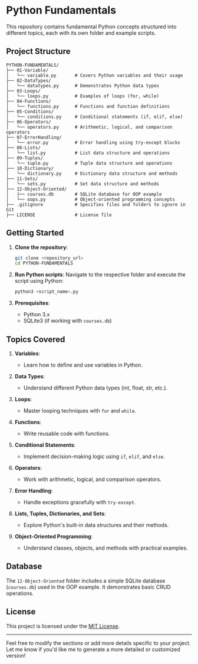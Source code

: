 # Python Fundamentals

This repository contains fundamental Python concepts structured into different topics, each with its own folder and example scripts.

## Project Structure

```
PYTHON-FUNDAMENTALS/
├── 01-Variable/
│   └── variable.py       # Covers Python variables and their usage
├── 02-DataTypes/
│   └── datatypes.py      # Demonstrates Python data types
├── 03-Loops/
│   └── loops.py          # Examples of loops (for, while)
├── 04-Functions/
│   └── functions.py      # Functions and function definitions
├── 05-Conditions/
│   └── conditions.py     # Conditional statements (if, elif, else)
├── 06-Operators/
│   └── operators.py      # Arithmetic, logical, and comparison operators
├── 07-ErrorHandling/
│   └── error.py          # Error handling using try-except blocks
├── 08-Lists/
│   └── list.py           # List data structure and operations
├── 09-Tuples/
│   └── tuple.py          # Tuple data structure and operations
├── 10-Dictionary/
│   └── dictionary.py     # Dictionary data structure and methods
├── 11-Sets/
│   └── sets.py           # Set data structure and methods
├── 12-Object-Oriented/
│   ├── courses.db        # SQLite database for OOP example
│   └── oops.py           # Object-oriented programming concepts
├── .gitignore            # Specifies files and folders to ignore in Git
├── LICENSE               # License file
```

## Getting Started

1. **Clone the repository**:
   ```bash
   git clone <repository_url>
   cd PYTHON-FUNDAMENTALS
   ```

2. **Run Python scripts**:
   Navigate to the respective folder and execute the script using Python:
   ```bash
   python3 <script_name>.py
   ```

3. **Prerequisites**:
   - Python 3.x
   - SQLite3 (if working with `courses.db`)

## Topics Covered

1. **Variables**:
   - Learn how to define and use variables in Python.

2. **Data Types**:
   - Understand different Python data types (int, float, str, etc.).

3. **Loops**:
   - Master looping techniques with `for` and `while`.

4. **Functions**:
   - Write reusable code with functions.

5. **Conditional Statements**:
   - Implement decision-making logic using `if`, `elif`, and `else`.

6. **Operators**:
   - Work with arithmetic, logical, and comparison operators.

7. **Error Handling**:
   - Handle exceptions gracefully with `try-except`.

8. **Lists, Tuples, Dictionaries, and Sets**:
   - Explore Python's built-in data structures and their methods.

9. **Object-Oriented Programming**:
   - Understand classes, objects, and methods with practical examples.

## Database

The `12-Object-Oriented` folder includes a simple SQLite database (`courses.db`) used in the OOP example. It demonstrates basic CRUD operations.

## License

This project is licensed under the [MIT License](LICENSE).

---

Feel free to modify the sections or add more details specific to your project. Let me know if you'd like me to generate a more detailed or customized version!
